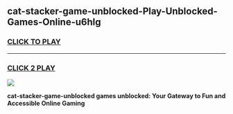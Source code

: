
## cat-stacker-game-unblocked-Play-Unblocked-Games-Online-u6hlg
<h3>
<a href="https://premium76.site?title=cat-stacker-game-unblocked&ref=25A">CLICK TO PLAY</a></h3>
<hr>

<h3>
<a href="https://premium76.site?title=cat-stacker-game-unblocked&ref=25A">CLICK 2 PLAY</a>
  
</h3>

<a href="https://premium76.site?title=cat-stacker-game-unblocked&ref=25A"><img src="https://clearcache.store/games.png"></a>


**cat-stacker-game-unblocked games unblocked: Your Gateway to Fun and Accessible Online Gaming**
